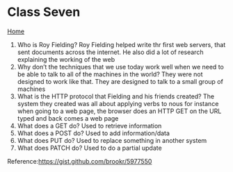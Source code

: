 # Class Seven

[Home](https://daviey52.github.io/reading-notes/)

1. Who is Roy Fielding?
    Roy Fielding helped write thr first web servers, that sent documents across the internet. He also did a lot of research explaining the working of the web
2. Why don’t the techniques that we use today work well when we need to be able to talk to all of the machines in the world?
They were not designed to work like that. They are designed to talk to a small group of machines
3. What is the HTTP protocol that Fielding and his friends created?
The system they created was all about applying verbs to nous for instance when going to a web page, the browser does an HTTP GET on the URL typed and back comes a web page
4. What does a GET do?
Used to retrieve information
5. What does a POST do?
Used to add information/data
6. What does PUT do?
Used to replace something in another system
7. What does PATCH do?
Used to do a partial update

Reference:<https://gist.github.com/brookr/5977550>
